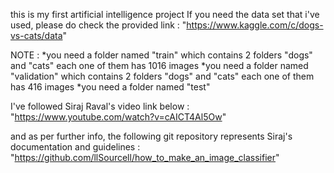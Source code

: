 this is my first artificial intelligence project 
If you need the data set that i've used, please do check the provided link :
"https://www.kaggle.com/c/dogs-vs-cats/data"

NOTE :
*you need a folder named "train" which contains 2 folders "dogs" and "cats" each one of them has 1016 images 
*you need a folder named "validation" which contains 2 folders "dogs" and "cats" each one of them has 416 images
*you need a folder named "test" 

I've followed Siraj Raval's video link below : 
"https://www.youtube.com/watch?v=cAICT4Al5Ow"


and as per further info, the following git repository represents Siraj's documentation and guidelines :
"https://github.com/llSourcell/how_to_make_an_image_classifier"
